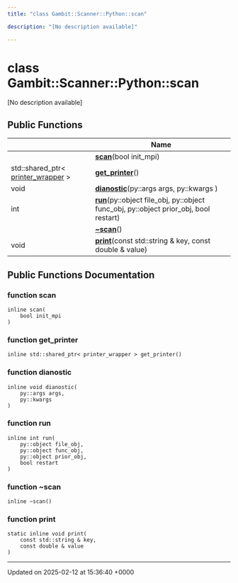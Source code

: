 ```yaml
---
title: "class Gambit::Scanner::Python::scan"

description: "[No description available]"

---
```


# class Gambit::Scanner::Python::scan



[No description available]

## Public Functions

|                | Name           |
| -------------- | -------------- |
| | **[scan](/documentation/code/classes/classgambit_1_1scanner_1_1python_1_1scan/#function-scan)**(bool init_mpi) |
| std::shared_ptr< [printer_wrapper](/documentation/code/classes/classgambit_1_1scanner_1_1python_1_1printer__wrapper/) > | **[get_printer](/documentation/code/classes/classgambit_1_1scanner_1_1python_1_1scan/#function-get-printer)**() |
| void | **[dianostic](/documentation/code/classes/classgambit_1_1scanner_1_1python_1_1scan/#function-dianostic)**(py::args args, py::kwargs ) |
| int | **[run](/documentation/code/classes/classgambit_1_1scanner_1_1python_1_1scan/#function-run)**(py::object file_obj, py::object func_obj, py::object prior_obj, bool restart) |
| | **[~scan](/documentation/code/classes/classgambit_1_1scanner_1_1python_1_1scan/#function-scan)**() |
| void | **[print](/documentation/code/classes/classgambit_1_1scanner_1_1python_1_1scan/#function-print)**(const std::string & key, const double & value) |

## Public Functions Documentation

### function scan

```
inline scan(
    bool init_mpi
)
```


### function get_printer

```
inline std::shared_ptr< printer_wrapper > get_printer()
```


### function dianostic

```
inline void dianostic(
    py::args args,
    py::kwargs 
)
```


### function run

```
inline int run(
    py::object file_obj,
    py::object func_obj,
    py::object prior_obj,
    bool restart
)
```


### function ~scan

```
inline ~scan()
```


### function print

```
static inline void print(
    const std::string & key,
    const double & value
)
```


-------------------------------

Updated on 2025-02-12 at 15:36:40 +0000